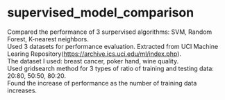 # supervised_model_comparison
Compared the performance of 3 surpervised algorithms: SVM, Random Forest, K-nearest neighbors.  
Used 3 datasets for performance evaluation. Extracted from UCI Machine Learing Repository(https://archive.ics.uci.edu/ml/index.php).  
The dataset I used: breast cancer, poker hand, wine quality.  
Used gridsearch method for 3 types of ratio of training and testing data: 20:80, 50:50, 80:20.  
Found the increase of performance as the number of training data increases.
